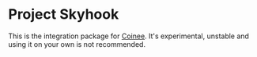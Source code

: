 # Project Skyhook

This is the integration package for [Coinee](http://coinee.net/). It's experimental, unstable and using it on your own is not recommended.
